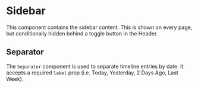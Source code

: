 Sidebar
======

This component contains the sidebar content. This is shown on every page, but conditionally hidden behind a toggle button in the Header.

## Separator

The `Separator` component is used to separate timeline entries by date. It accepts a required `label` prop (i.e. Today, Yesterday, 2 Days Ago, Last Week).
